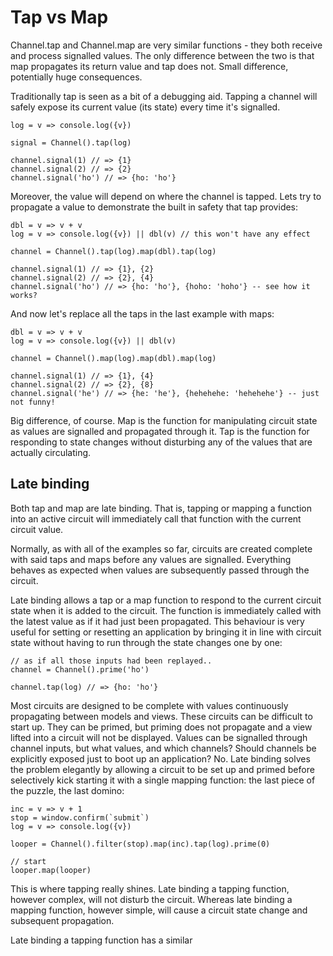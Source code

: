 # Tap vs Map

Channel.tap and Channel.map are very similar functions - they both receive and process signalled values. The only difference between the two is that map propagates its return value and tap does not. Small difference, potentially huge consequences.

Traditionally tap is seen as a bit of a debugging aid. Tapping a channel will safely expose its current value (its state) every time it's signalled.

```
log = v => console.log({v})

signal = Channel().tap(log)

channel.signal(1) // => {1}
channel.signal(2) // => {2}
channel.signal('ho') // => {ho: 'ho'}
```

Moreover, the value will depend on where the channel is tapped. Lets try to propagate a value to demonstrate the built in safety that tap provides:
```
dbl = v => v + v
log = v => console.log({v}) || dbl(v) // this won't have any effect

channel = Channel().tap(log).map(dbl).tap(log)

channel.signal(1) // => {1}, {2}
channel.signal(2) // => {2}, {4}
channel.signal('ho') // => {ho: 'ho'}, {hoho: 'hoho'} -- see how it works?
```

And now let's replace all the taps in the last example with maps:

```
dbl = v => v + v
log = v => console.log({v}) || dbl(v)

channel = Channel().map(log).map(dbl).map(log)

channel.signal(1) // => {1}, {4}
channel.signal(2) // => {2}, {8}
channel.signal('he') // => {he: 'he'}, {hehehehe: 'hehehehe'} -- just not funny!
```

Big difference, of course. Map is the function for manipulating circuit state as values are signalled and propagated through it. Tap is the function for responding to state changes without disturbing any of the values that are actually circulating.

## Late binding
Both tap and map are late binding. That is, tapping or mapping a function into an active circuit will immediately call that function with the current circuit value.

Normally, as with all of the examples so far, circuits are created complete with said taps and maps before any values are signalled. Everything behaves as expected when values are subsequently passed through the circuit.

Late binding allows a tap or a map function to respond to the current circuit state when it is added to the circuit. The function is immediately called with the latest value as if it had just been propagated. This behaviour is very useful for setting or resetting an application by bringing it in line with circuit state without having to run through the state changes one by one:
```
// as if all those inputs had been replayed..
channel = Channel().prime('ho')

channel.tap(log) // => {ho: 'ho'}
```

Most circuits are designed to be complete with values continuously propagating between models and views. These circuits can be difficult to start up. They can be primed, but priming does not propagate and a view lifted into a circuit will not be displayed. Values can be signalled through channel inputs, but what values, and which channels? Should channels be explicitly exposed just to boot up an application? No. Late binding solves the problem elegantly by allowing a circuit to be set up and primed before selectively kick starting it with a single mapping function: the last piece of the puzzle, the last domino:
```
inc = v => v + 1
stop = window.confirm(`submit`)
log = v => console.log({v})

looper = Channel().filter(stop).map(inc).tap(log).prime(0)

// start
looper.map(looper)
```

This is where tapping really shines. Late binding a tapping function, however complex, will not disturb the circuit. Whereas late binding a mapping function, however simple, will cause a circuit state change and subsequent propagation.

Late binding a tapping function has a similar
